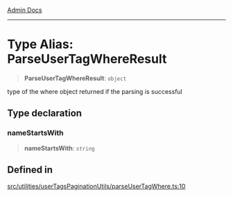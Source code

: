 [Admin Docs](/)

***

# Type Alias: ParseUserTagWhereResult

> **ParseUserTagWhereResult**: `object`

type of the where object returned if the parsing is successful

## Type declaration

### nameStartsWith

> **nameStartsWith**: `string`

## Defined in

[src/utilities/userTagsPaginationUtils/parseUserTagWhere.ts:10](https://github.com/Suyash878/talawa-api/blob/cfd688207611ba245c99edd8dbaccb2cdbf6a043/src/utilities/userTagsPaginationUtils/parseUserTagWhere.ts#L10)
